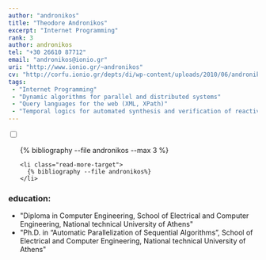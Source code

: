 ```yaml
---
author: "andronikos"
title: "Theodore Andronikos"
excerpt: "Internet Programming"
rank: 3
author: andronikos
tel: "+30 26610 87712"
email: "andronikos@ionio.gr"
uri: "http://www.ionio.gr/~andronikos"
cv: "http://corfu.ionio.gr/depts/di/wp-content/uploads/2010/06/andronikos_cv_gr_2015.pdf"
tags:
 - "Internet Programming"
 - "Dynamic algorithms for parallel and distributed systems"
 - "Query languages for the web (XML, XPath)"
 - "Temporal logics for automated synthesis and verification of reactive systems"
---
```


<div>
  <input type="checkbox" class="read-more-state" id="post-2"/>
  <ul class="read-more-wrap">
    {% bibliography --file andronikos --max 3 %}

    <li class="read-more-target">
      {% bibliography --file andronikos%}
    </li>
  </ul>
  <label for="post-2" class="read-more-trigger"></label>
</div>

### education:
  - "Diploma in Computer Engineering, School of Electrical and Computer Engineering, National technical University of Athens"
  - "Ph.D. in “Automatic Parallelization of Sequential Algorithms”, School of Electrical and Computer Engineering, National technical University of Athens"
